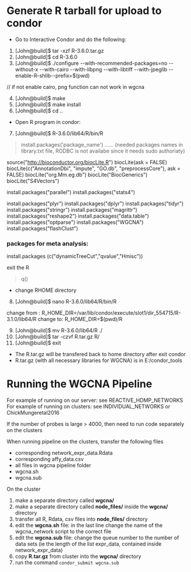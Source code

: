 # Generate R tarball for upload to condor
* Go to Interactive Condor and do the following:

1. [John@build]$ tar -xzf R-3.6.0.tar.gz
2. [John@build]$ cd R-3.6.0
3. [John@build]$ ./configure --with-recommended-packages=no --without-x --with-cairo --with-libpng --with-libtiff --with-jpeglib --enable-R-shlib--prefix=$(pwd)   

// if not enable cairo, png function can not work in wgcna

4. [John@build]$ make
5. [John@build]$ make install
6. [John@build]$ cd ..

* Open R program in condor:

7. [John@build]$ R-3.6.0/lib64/R/bin/R 
 > install.packages('package_name')   ...... 
   (needed packages names in library.txt file, RODBC is not availabe since it needs sudo authoriaty)

source("http://bioconductor.org/biocLite.R")
biocLite(ask = FALSE)
biocLite(c("AnnotationDbi", "impute", "GO.db", "preprocessCore"), ask = FALSE) 
biocLite("org.Mm.eg.db")
biocLite("BiocGenerics")
biocLite("S4Vectors")


install.packages("parallel")
install.packages("stats4")

install.packages("plyr")
install.packages("dplyr")
install.packages("tidyr")
install.packages("stringr")
install.packages("magrittr")
install.packages("reshape2")
install.packages("data.table")
install.packages("optparse")
install.packages("WGCNA")
install.packages("flashClust")

### packages for meta analysis:

install.packages (c("dynamicTreeCut","qvalue","Hmisc"))


 exit the R
 > q()   
  
* change RHOME directory
8. [John@build]$ nano R-3.6.0/lib64/R/bin/R

change from : R_HOME_DIR=/var/lib/condor/execute/slot1/dir_554715/R-3.1.0/lib64/R
change to: R_HOME_DIR=$(pwd)/R

9.  [John@build]$ mv R-3.6.0/lib64/R ./
10. [John@build]$ tar -czvf R.tar.gz R/
11. [John@build]$ exit 

* The R.tar.gz will be transfered back to home directory after exit condor
* R.tar.gz (with all necessary libraries for WGCNA) is in E:/condor_tools


# Running the WGCNA Pipeline

For example of running on our server: see REACTIVE_HDMP_NETWORKS  
For example of running on clusters: see INDIVIDUAL_NETWORKS or ChickMungeretal2016

If the number of probes is large > 4000, then need to run code separately on the clusters

When running pipeline on the clusters, transfer the following files
* corresponding network_expr_data.Rdata
* corresponding affy_data.csv
* all files in wgcna pipeline folder
* wgcna.sh
* wgcna.sub

On the cluster  

1. make a separate directory called **wgcna/**
2. make a separate directory called **node_files/** inside the **wgcna/** directory  
3. transfer all R, Rdata, csv files into **node_files/** directory  
4. edit the **wgcna.sh** file: in the last line change the name of the wgcna_network script to the correct file  
5. edit the **wgcna.sub** file: change the queue number to the number of data sets (ie the length of the list expr_data, contained inside network_expr_data)  
6. copy **R.tar.gz** from cluster into the **wgcna/** directory  
7. run the command `condor_submit wgcna.sub`
